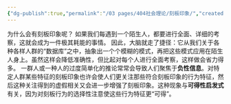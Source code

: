 ```yaml
---
{"dg-publish":true,"permalink":"/03 pages/404社会理论/刻板印象/","created":"2024-11-30T20:48:11.343+08:00","updated":"2025-03-02T20:45:13.575+08:00"}
---
```


为什么会有刻板印象呢？
如果我们每遇到一个陌生人，都要进行全面、详细的考察，这就会成为一件极其耗能的事情。
因此，大脑就走了捷径：它从我们关于各种各样人群的“数据库”之中，抽象出一个个模糊的模式，再把这些模式应用在陌生人身上。虽然这样会降低准确性，但比起对每个人进行全面考察，这样做会省力得多。
一群人或一种人的过度简单化的推论常常会导致人们聚焦于**负性信息**。对特定人群某些特征的刻板印象也许会使人们更关注那些符合刻板印象的行为特征，然后这种关注得到的虚假相关又会进一步增强了刻板印象。这种现象与**可得性启发式**有关，因为对刻板行为的选择性注意使这些行为特征更“可得”。

